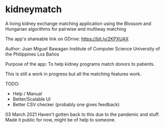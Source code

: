 # kidneymatch
A living kidney exchange matching application using the Blossom and Hungarian algorithms for pairwise and multiway matching

The app's shareable link on GDrive: https://bit.ly/2KPXUAX

Author:
Juan Miguel Bawagan
Institute of Computer Science
University of the Philippines Los Baños

Purpose of the app:
To help kidney programs match donors to patients.

This is still a work in progress but all the matching features work.

TODO:
- Help / Manual
- Better/Scalable UI
- Better CSV checker (probably one gives feedback)


03 March 2021
Haven't gotten back to this due to the pandemic and stuff. Made it public for now, might be of help to someone.
